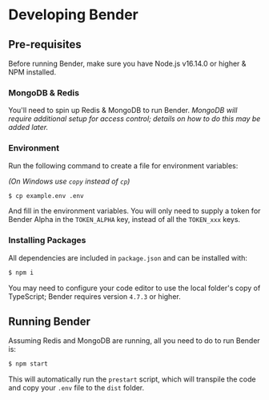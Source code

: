 # Developing Bender

## Pre-requisites

Before running Bender, make sure you have Node.js v16.14.0 or higher & NPM installed.

### MongoDB & Redis

You'll need to spin up Redis & MongoDB to run Bender. *MongoDB will require additional setup for access control; details on how to do this may be added later.*

### Environment

Run the following command to create a file for environment variables:

*(On Windows use `copy` instead of `cp`)*

```bash
$ cp example.env .env
```

And fill in the environment variables. You will only need to supply a token for Bender Alpha in the `TOKEN_ALPHA` key, instead of all the `TOKEN_xxx` keys.

### Installing Packages

All dependencies are included in `package.json` and can be installed with:

```bash
$ npm i
```

You may need to configure your code editor to use the local folder's copy of TypeScript; Bender requires version `4.7.3` or higher.

## Running Bender

Assuming Redis and MongoDB are running, all you need to do to run Bender is:

```bash
$ npm start
```

This will automatically run the `prestart` script, which will transpile the code and copy your `.env` file to the `dist` folder.
